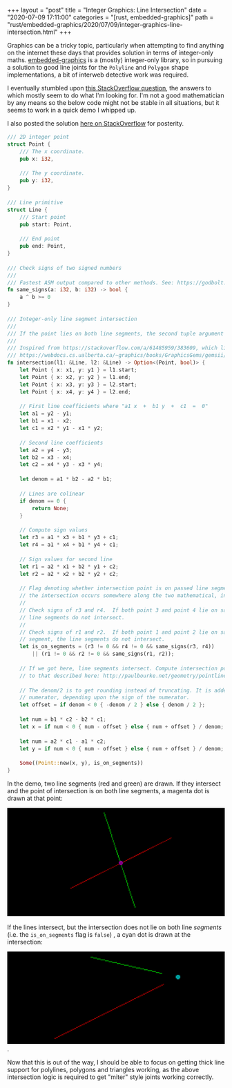 +++
layout = "post"
title = "Integer Graphics: Line Intersection"
date = "2020-07-09 17:11:00"
categories = "[rust, embedded-graphics]"
path = "rust/embedded-graphics/2020/07/09/integer-graphics-line-intersection.html"
+++

Graphics can be a tricky topic, particularly when attempting to find anything on the internet these
days that provides solution in terms of integer-only maths.
[embedded-graphics](https://crates.io/crates/embedded-graphics) is a (mostly) integer-only library,
so in pursuing a solution to good line joints for the `Polyline` and `Polygon` shape
implementations, a bit of interweb detective work was required.

I eventually stumbled upon
[this StackOverflow question](https://stackoverflow.com/questions/21224361/calculate-intersection-of-two-lines-using-integers-only/62819649#62819649),
the answers to which mostly seem to do what I'm looking for. I'm not a good mathematician by any
means so the below code might not be stable in all situations, but it seems to work in a quick demo
I whipped up.

I also posted the solution [here on StackOverflow](https://stackoverflow.com/a/62819649/383609) for
posterity.

```rust
/// 2D integer point
struct Point {
    /// The x coordinate.
    pub x: i32,

    /// The y coordinate.
    pub y: i32,
}

/// Line primitive
struct Line {
    /// Start point
    pub start: Point,

    /// End point
    pub end: Point,
}

/// Check signs of two signed numbers
///
/// Fastest ASM output compared to other methods. See: https://godbolt.org/z/zVx9cD
fn same_signs(a: i32, b: i32) -> bool {
    a ^ b >= 0
}

/// Integer-only line segment intersection
///
/// If the point lies on both line segments, the second tuple argument will return `true`.
///
/// Inspired from https://stackoverflow.com/a/61485959/383609, which links to
/// https://webdocs.cs.ualberta.ca/~graphics/books/GraphicsGems/gemsii/xlines.c
fn intersection(l1: &Line, l2: &Line) -> Option<(Point, bool)> {
    let Point { x: x1, y: y1 } = l1.start;
    let Point { x: x2, y: y2 } = l1.end;
    let Point { x: x3, y: y3 } = l2.start;
    let Point { x: x4, y: y4 } = l2.end;

    // First line coefficients where "a1 x  +  b1 y  +  c1  =  0"
    let a1 = y2 - y1;
    let b1 = x1 - x2;
    let c1 = x2 * y1 - x1 * y2;

    // Second line coefficients
    let a2 = y4 - y3;
    let b2 = x3 - x4;
    let c2 = x4 * y3 - x3 * y4;

    let denom = a1 * b2 - a2 * b1;

    // Lines are colinear
    if denom == 0 {
        return None;
    }

    // Compute sign values
    let r3 = a1 * x3 + b1 * y3 + c1;
    let r4 = a1 * x4 + b1 * y4 + c1;

    // Sign values for second line
    let r1 = a2 * x1 + b2 * y1 + c2;
    let r2 = a2 * x2 + b2 * y2 + c2;

    // Flag denoting whether intersection point is on passed line segments. If this is false,
    // the intersection occurs somewhere along the two mathematical, infinite lines instead.
    //
    // Check signs of r3 and r4.  If both point 3 and point 4 lie on same side of line 1, the
    // line segments do not intersect.
    //
    // Check signs of r1 and r2.  If both point 1 and point 2 lie on same side of second line
    // segment, the line segments do not intersect.
    let is_on_segments = (r3 != 0 && r4 != 0 && same_signs(r3, r4))
        || (r1 != 0 && r2 != 0 && same_signs(r1, r2));

    // If we got here, line segments intersect. Compute intersection point using method similar
    // to that described here: http://paulbourke.net/geometry/pointlineplane/#i2l

    // The denom/2 is to get rounding instead of truncating. It is added or subtracted to the
    // numerator, depending upon the sign of the numerator.
    let offset = if denom < 0 { -denom / 2 } else { denom / 2 };

    let num = b1 * c2 - b2 * c1;
    let x = if num < 0 { num - offset } else { num + offset } / denom;

    let num = a2 * c1 - a1 * c2;
    let y = if num < 0 { num - offset } else { num + offset } / denom;

    Some((Point::new(x, y), is_on_segments))
}
```

In the demo, two line segments (red and green) are drawn. If they intersect and the point of
intersection is on both line segments, a magenta dot is drawn at that point:

![Two line segments with intersection on both line segments, denoted by magenta dot](/assets/images/intersect.png)

If the lines intersect, but the intersection does not lie on both line _segments_ (i.e. the
`is_on_segments` flag is `false`) , a cyan dot is drawn at the intersection:

![Two line segments with intersection off both lines](/assets/images/intersect-off-line.png).

Now that this is out of the way, I should be able to focus on getting thick line support for
polylines, polygons and triangles working, as the above intersection logic is required to get
"miter" style joints working correctly.
